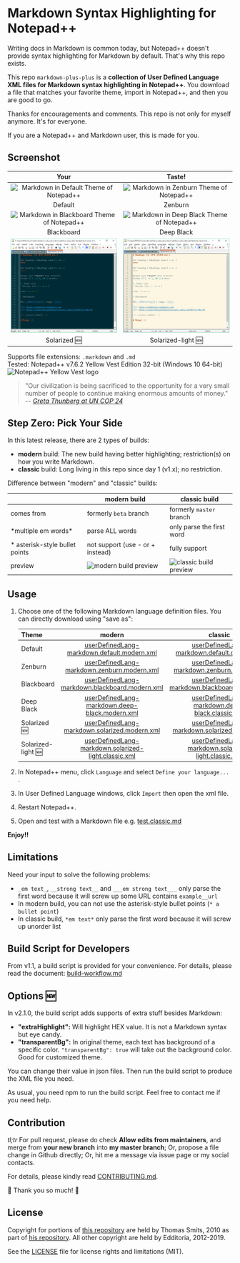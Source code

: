 # Markdown Syntax Highlighting for Notepad++

Writing docs in Markdown is common today, but Notepad++ doesn't provide syntax highlighting for Markdown by default. That's why this repo exists.

This repo `markdown-plus-plus` is a **collection of User Defined Language XML files for Markdown syntax highlighting in Notepad++**. You download a file that matches your favorite theme, import in Notepad++, and then you are good to go.

Thanks for encouragements and comments. This repo is not only for myself anymore. It's for everyone.

If you are a Notepad++ and Markdown user, this is made for you.

## Screenshot

| Your | Taste! |
|:----:|:------:|
| ![Markdown in Default Theme of Notepad++][screen_default] | ![Markdown in Zenburn Theme of Notepad++][screen_zenburn] |
| Default | Zenburn |
| ![Markdown in Blackboard Theme of Notepad++][screen_blackboard] | ![Markdown in Deep Black Theme of Notepad++][screen_deep_black] |
| Blackboard | Deep Black |
| ![Markdown in Solarized Theme of Notepad++][screen_solarized] | ![Markdown in Solarized-light Theme in Notepad++][screen_solarized_light] |
| Solarized :new: | Solarized-light :new: |

Supports file extensions: `.markdown` and `.md`<br>
Tested: Notepad++ v7.6.2 Yellow Vest Edition 32-bit (Windows 10 64-bit)<br>
![Notepad++ Yellow Vest logo](https://notepad-plus-plus.org/assets/images/logo_lwc_def_gillet-jaune_sanstxt.png "Notepad++ Yellow Vest logo")

> "Our civilization is being sacrificed to the opportunity for a very small number of people to continue making enormous amounts of money." -- <cite>[Greta Thunberg at UN COP 24](https://www.youtube.com/watch?v=VFkQSGyeCWg)</cite>

## Step Zero: Pick Your Side

In this latest release, there are 2 types of builds:

- **modern** build: The new build having better highlighting; restriction(s) on how you write Markdown.
- **classic** build: Long living in this repo since day 1 (v1.x); no restriction.

Difference between "modern" and "classic" builds:

|   | modern build | classic build |
|---|---|---|
| comes from | formerly `beta` branch | formerly `master` branch |
| \*multiple em words\* | parse ALL words | only parse the first word |
| \* asterisk-style bullet points | not support (use \- or \+ instead) | fully support |
| preview | ![modern build preview](docs/images/test-modern.png) | ![classic build preview](docs/images/test-modern-md-using-classic-UDL.png) |

## Usage

1. Choose one of the following Markdown language definition files. You can directly download using "save as":

	| Theme | modern | classic |
	|-------|:------:|:-------:|
	| Default | [userDefinedLang-markdown.default.modern.xml][default_modern_xml] | [userDefinedLang-markdown.default.classic.xml][default_classic_xml] |
	| Zenburn | [userDefinedLang-markdown.zenburn.modern.xml][zenburn_modern_xml] | [userDefinedLang-markdown.zenburn.classic.xml][zenburn_classic_xml] |
	| Blackboard | [userDefinedLang-markdown.blackboard.modern.xml][blackboard_modern_xml] | [userDefinedLang-markdown.blackboard.classic.xml][blackboard_classic_xml] |
	| Deep Black | [userDefinedLang-markdown.deep-black.modern.xml][deep_black_modern_xml] | [userDefinedLang-markdown.deep-black.classic.xml][deep_black_classic_xml] |
	| Solarized :new: | [userDefinedLang-markdown.solarized.modern.xml][solarized_modern_xml] | [userDefinedLang-markdown.solarized.classic.xml][solarized_classic_xml] |
	| Solarized-light :new: | [userDefinedLang-markdown.solarized-light.classic.xml][solarized_light_modern_xml] | [userDefinedLang-markdown.solarized-light.classic.xml][solarized_light_classic_xml] |

2. In Notepad++ menu, click `Language` and select `Define your language...` .
3. In User Defined Language windows, click `Import` then open the xml file.
4. Restart Notepad++.
5. Open and test with a Markdown file e.g. [test.classic.md][test_classic_file]

**Enjoy!!**

## Limitations

Need your input to solve the following problems:

- `_em text_`, `__strong text__` and `___em strong text___` only parse the first word because it will screw up some URL contains `example__url`
- In modern build, you can not use the asterisk-style bullet points (`* a bullet point`)
- In classic build, `*em text*` only parse the first word because it will screw up unorder list

## Build Script for Developers

From v1.1, a build script is provided for your convenience. For details, please read the document: [build-workflow.md](docs/build-workflow.md)

## Options :new:

In v2.1.0, the build script adds supports of extra stuff besides Markdown:

- **"extraHighlight":** Will highlight HEX value. It is not a Markdown syntax but eye candy.
- **"transparentBg":** In original theme, each text has background of a specific color. `"transparentBg": true` will take out the background color. Good for customized theme.

You can change their value in json files. Then run the build script to produce the XML file you need.

As usual, you need npm to run the build script. Feel free to contact me if you need help.

## Contribution

*tl;tr* For pull request, please do check **Allow edits from maintainers**, and merge from **your new branch** into **my master branch**; Or, propose a file change in Github directly; Or, hit me a message via issue page or my social contacts.

For details, please kindly read [CONTRIBUTING.md](CONTRIBUTING.md).

:beer: Thank you so much! :pray:

## License

Copyright for portions of [this repository][this_repo] are held by Thomas Smits, 2010 as part of [his repository][thomsmits_npp]. All other copyright are held by Edditoria, 2012-2019.

See the [LICENSE](LICENSE.txt) file for license rights and limitations (MIT).


[screen_default]: theme-default/markdown-plus-plus-default-screenshot.png "Markdown in Default Theme of Notepad++"
[screen_zenburn]: theme-zenburn/markdown-plus-plus-zenburn-screenshot.png "Markdown in Zenburn Theme of Notepad++"
[screen_blackboard]: theme-blackboard/markdown-plus-plus-blackboard-screenshot.png "Markdown in Blackboard Theme of Notepad++"
[screen_deep_black]: theme-deep-black/markdown-plus-plus-deep-black-screenshot.png "Markdown in Deep Black Theme of Notepad++"
[screen_solarized]: theme-solarized/markdown-plus-plus-solarized-screenshot.png "Markdown in Solarized Theme of Notepad++"
[screen_solarized_light]: theme-solarized-light/markdown-plus-plus-solarized-light-screenshot.png "Markdown in Solarized-light Theme of Notepad++"

[default_modern_xml]: https://raw.githubusercontent.com/Edditoria/markdown-plus-plus/master/theme-default/userDefinedLang-markdown.default.modern.xml
[default_classic_xml]: https://raw.githubusercontent.com/Edditoria/markdown-plus-plus/master/theme-default/userDefinedLang-markdown.default.classic.xml
[zenburn_modern_xml]: https://raw.githubusercontent.com/Edditoria/markdown-plus-plus/master/theme-zenburn/userDefinedLang-markdown.zenburn.modern.xml
[zenburn_classic_xml]: https://raw.githubusercontent.com/Edditoria/markdown-plus-plus/master/theme-zenburn/userDefinedLang-markdown.zenburn.classic.xml
[blackboard_modern_xml]: https://raw.githubusercontent.com/Edditoria/markdown-plus-plus/master/theme-blackboard/userDefinedLang-markdown.blackboard.modern.xml
[blackboard_classic_xml]: https://raw.githubusercontent.com/Edditoria/markdown-plus-plus/master/theme-blackboard/userDefinedLang-markdown.blackboard.classic.xml
[deep_black_modern_xml]: https://raw.githubusercontent.com/Edditoria/markdown-plus-plus/master/theme-deep-black/userDefinedLang-markdown.deep-black.modern.xml
[deep_black_classic_xml]: https://raw.githubusercontent.com/Edditoria/markdown-plus-plus/master/theme-deep-black/userDefinedLang-markdown.deep-black.classic.xml
[solarized_modern_xml]: https://raw.githubusercontent.com/Edditoria/markdown-plus-plus/master/theme-solarized/userDefinedLang-markdown.solarized.modern.xml
[solarized_classic_xml]: https://raw.githubusercontent.com/Edditoria/markdown-plus-plus/master/theme-solarized/userDefinedLang-markdown.solarized.classic.xml
[solarized_light_modern_xml]: https://raw.githubusercontent.com/Edditoria/markdown-plus-plus/master/theme-solarized-light/userDefinedLang-markdown.solarized-light.modern.xml
[solarized_light_classic_xml]: https://raw.githubusercontent.com/Edditoria/markdown-plus-plus/master/theme-solarized-light/userDefinedLang-markdown.solarized-light.classic.xml

[this_repo]: https://github.com/Edditoria/markdown-plus-plus
[coffeescript]: https://github.com/Edditoria/coffeescript_npp_zenburn
[thomsmits]: https://github.com/thomsmits/markdown_npp
[thomsmits_npp]: https://github.com/thomsmits/markdown_npp
[test_classic_file]: https://raw.githubusercontent.com/Edditoria/markdown-plus-plus/master/test/test.classic.md
